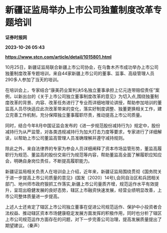 # 新疆证监局举办上市公司独董制度改革专题培训
**证券时报网**

**2023-10-26 05:43**

**https://www.stcn.com/article/detail/1015801.html**

10月25日，新疆证监局联合新疆上市公司协会，在乌鲁木齐市成功举办上市公司独董制度改革专题培训，来自44家新疆上市公司的董事、监事、高级管理人员290多人参加了当天的培训。

在培训会上，专家结合“康美药业案判决5名独立董事承担上亿元连带赔偿责任”案例，以新出台的《关于上市公司独立董事制度改革的意见》为切入点,围绕独董制度改革的背景、内容、改革任务进行了专业而详细地理论讲授，帮助参加培训的董监高人员尽快适应此次改革带来的变化，落实好制度调整、独董更换相关工作，建立完善工作机制，充分保障独立董事履职尽责，推动提高上市公司质量。

同时，结合今年8月中国证监会发布的《进一步规范股份减持行为》规定中，股份减持行为从严监管，对各类违规减持行为加大打击力度等要求，专家进行了详细解读，以帮助上市公司董监高管理人员准确理解并遵守减持规则。

除此之外，来自法律界的专家为参会人员详细阐释了资本市场监管形势，董监高履职行为规范、董监高的股份交易行为规范等内容，帮助董监高全面了解履职应知应会，明确自身岗位责任，不断提高履职能力。

新疆证监局相关负责人在培训会上介绍，近年来，新疆证监局围绕贯彻《国务院关于进一步提高上市公司质量的意见》(国发〔2020〕14号),会同自治区和兵团相关部门、地州师市政府狠抓工作落实,新疆上市公司量质齐增，规范运作水平有效提升，呈现出稳健发展的良好态势，辖区上市融资快速发展，经营业绩明显改善，上市公司整体质量进一步提高。

上述人士还肯定了辖区上市公司独立董事在促进公司规范运作、保护中小投资者合法权益、推动辖区资本市场健康稳定发展方面发挥的积极作用，同时也分析了辖区上市公司规范运作方面存在的问题，对下一步完善公司治理，提高发展质量提出了期望建议。（秦声）